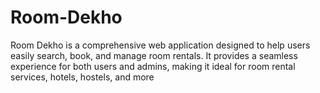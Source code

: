 # Room-Dekho
Room Dekho is a comprehensive web application designed to help users easily search, book, and manage room rentals. It provides a seamless experience for both users and admins, making it ideal for room rental services, hotels, hostels, and more
